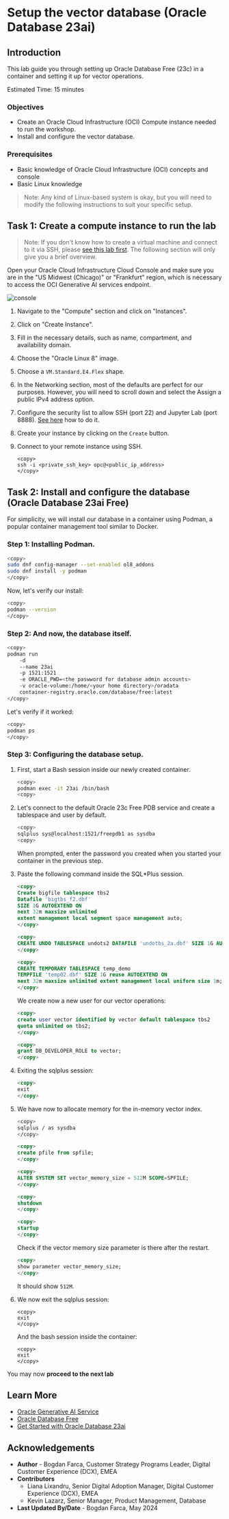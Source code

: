 # Setup the vector database (Oracle Database 23ai)

## Introduction

This lab guide you through setting up Oracle Database Free (23c) in a container and setting it up for vector operations.

Estimated Time: 15 minutes

### Objectives

* Create an Oracle Cloud Infrastructure (OCI) Compute instance needed to run the workshop.
* Install and configure the vector database.

### Prerequisites

* Basic knowledge of Oracle Cloud Infrastructure (OCI) concepts and console
* Basic Linux knowledge

> Note: Any kind of Linux-based system is okay, but you will need to modify the following instructions to suit your specific setup.

## Task 1: Create a compute instance to run the lab

> Note: If you don't know how to create a virtual machine and connect to it via SSH, please [see this lab first](https://livelabs.oracle.com/pls/apex/r/dbpm/livelabs/view-workshop?wid=648&clear=RR,180&session=108750023091545). The following section will only give you a brief overview.

Open your Oracle Cloud Infrastructure Cloud Console and make sure you are in the "US Midwest (Chicago)" or "Frankfurt" region, which is necessary to access the OCI Generative AI services endpoint.

   ![console](images/image1.png)

1. Navigate to the "Compute" section and click on "Instances".

2. Click on "Create Instance".

3. Fill in the necessary details, such as name, compartment, and availability domain.

4. Choose the "Oracle Linux 8" image.

5. Choose a `VM.Standard.E4.Flex` shape.

6. In the Networking section, most of the defaults are perfect for our purposes. However, you will need to scroll down and select the Assign a public IPv4 address option.

6. Configure the security list to allow SSH (port 22) and Jupyter Lab (port 8888). [See here](https://docs.oracle.com/en-us/iaas/Content/Network/Concepts/securitylists.htm) how to do it.

7. Create your instance by clicking on the `Create` button.

8. Connect to your remote instance using SSH.
   ```
   <copy>
   ssh -i <private_ssh_key> opc@<public_ip_address>
   </copy>
   ```

## Task 2: Install and configure the database (Oracle Database 23ai Free)
For simplicity, we will install our database in a container using Podman, a popular container management tool similar to Docker.

### Step 1:  Installing Podman.
```bash
<copy>
sudo dnf config-manager --set-enabled ol8_addons
sudo dnf install -y podman
</copy>
``` 

Now, let's verify our install:
```bash
<copy>
podman --version
</copy>
```

### Step 2:  And now, the database itself.

```bash
<copy>
podman run 
    -d 
    --name 23ai 
    -p 1521:1521   
    -e ORACLE_PWD=<the paswword for database admin accounts>   
    -v oracle-volume:/home/<your home directory>/oradata   
    container-registry.oracle.com/database/free:latest
</copy>
```

Let's verify if it worked:
```bash
<copy>
podman ps
</copy>
   ```
### Step 3: Configuring the database setup.

1. First, start a Bash session inside our newly created container.
   ```bash
   <copy>
   podman exec -it 23ai /bin/bash
   <copy>
   ```
2. Let's connect to the default Oracle 23c Free PDB service and create a tablespace and user by default.
   ```bash
   <copy>
   sqlplus sys@localhost:1521/freepdb1 as sysdba
   <copy>
   ```
   When prompted, enter the password you created when you started your container in the previous step. 
   
3. Paste the following command inside the SQL*Plus session.
   ```sql
   <copy>
   Create bigfile tablespace tbs2  
   Datafile 'bigtbs_f2.dbf'  
   SIZE 1G AUTOEXTEND ON  
   next 32m maxsize unlimited
   extent management local segment space management auto;
   </copy>
   ``` 
   ```sql
   <copy>
   CREATE UNDO TABLESPACE undots2 DATAFILE 'undotbs_2a.dbf' SIZE 1G AUTOEXTEND ON RETENTION GUARANTEE;
   </copy>
   ```
   ```sql
   <copy>
   CREATE TEMPORARY TABLESPACE temp_demo  
   TEMPFILE 'temp02.dbf' SIZE 1G reuse AUTOEXTEND ON  
   next 32m maxsize unlimited extent management local uniform size 1m;
   </copy>
   ```

   We create now a new user for our vector operations:
   ```sql
   <copy>
   create user vector identified by vector default tablespace tbs2  
   quota unlimited on tbs2;
   </copy>
   ```
   ```sql
   <copy>
   grant DB_DEVELOPER_ROLE to vector;
   </copy>
   ```

4. Exiting the sqlplus session:
   ```sql
   <copy>
   exit
   </copy>
   ```

5. We have now to allocate memory for the in-memory vector index.
   ```bash
   <copy>
   sqlplus / as sysdba
   </copy>
   ```
   ```sql
   <copy>
   create pfile from spfile;
   </copy>
   ```
   ```sql
   <copy>
   ALTER SYSTEM SET vector_memory_size = 512M SCOPE=SPFILE;
   </copy>
   ```
   ```sql
   <copy>
   shutdown
   </copy>
   ```
   ```sql
   <copy>
   startup
   </copy>
   ```
   
   Check if the vector memory size parameter is there after the restart.
   ```sql
   <copy>
   show parameter vector_memory_size;
   </copy>
   ```
   It should show `512M`.


6. We now exit the sqlplus session:
   ```
   <copy>
   exit
   </copy>
   ```

   And the bash session inside the container:
   ```
   <copy>
   exit
   </copy>
   ```

You may now **proceed to the next lab**

## Learn More
* [Oracle Generative AI Service](https://www.oracle.com/artificial-intelligence/generative-ai/generative-ai-service/)
* [Oracle Database Free](https://www.oracle.com/database/free/)
* [Get Started with Oracle Database 23ai](https://www.oracle.com/ro/database/free/get-started/)

## Acknowledgements
* **Author** - Bogdan Farca, Customer Strategy Programs Leader, Digital Customer Experience (DCX), EMEA
* **Contributors** 
   - Liana Lixandru, Senior Digital Adoption Manager, Digital Customer Experience (DCX), EMEA
   - Kevin Lazarz, Senior Manager, Product Management, Database
* **Last Updated By/Date** -  Bogdan Farca, May 2024